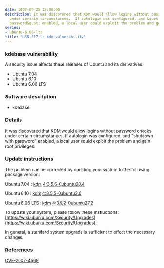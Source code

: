 ```yaml
---
date: 2007-09-25 12:00:00
description: It was discovered that KDM would allow logins without password checks
  under certain circumstances.  If autologin was configured, and &quot;shutdown with
  password&quot; enabled, a local user could exploit the problem and gain root privileges.
series:
- ubuntu-6.06-lts
title: "USN-517-1: kdm vulnerability"
---
```


### kdebase vulnerability

A security issue affects these releases of Ubuntu and its derivatives:

* Ubuntu 7.04
* Ubuntu 6.10
* Ubuntu 6.06 LTS

### Software description

* kdebase 

### Details

It was discovered that KDM would allow logins without password checks under certain circumstances. If autologin was configured, and &quot;shutdown with password&quot; enabled, a local user could exploit the problem and gain root privileges. 

### Update instructions

The problem can be corrected by updating your system to the following package version:

Ubuntu 7.04
 : [kdm](https://launchpad.net/ubuntu/+source/kdebase) <span> [4:3.5.6-0ubuntu20.4](https://launchpad.net/ubuntu/+source/kdebase/4:3.5.6-0ubuntu20.4) </span> 

Ubuntu 6.10
 : [kdm](https://launchpad.net/ubuntu/+source/kdebase) <span> [4:3.5.5-0ubuntu3.6](https://launchpad.net/ubuntu/+source/kdebase/4:3.5.5-0ubuntu3.6) </span> 

Ubuntu 6.06 LTS
 : [kdm](https://launchpad.net/ubuntu/+source/kdebase) <span> [4:3.5.2-0ubuntu27.2](https://launchpad.net/ubuntu/+source/kdebase/4:3.5.2-0ubuntu27.2) </span> 

To update your system, please follow these instructions: [https://wiki.ubuntu.com/Security/Upgrades](https://wiki.ubuntu.com/Security/Upgrades).

In general, a standard system upgrade is sufficient to effect the necessary changes. 

### References

 [CVE-2007-4569](http://people.ubuntu.com/~ubuntu-security/cve/CVE-2007-4569)
